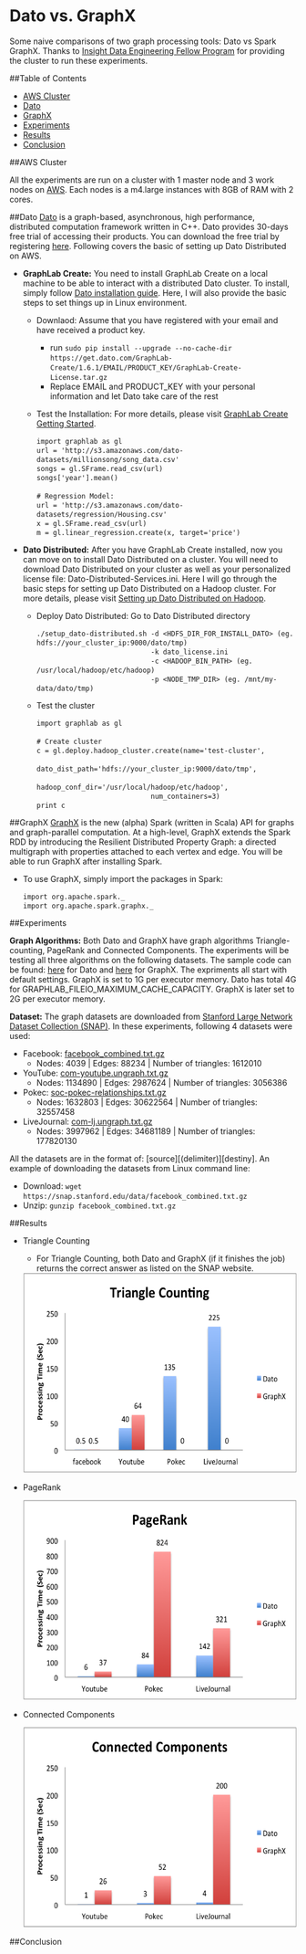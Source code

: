 # Dato vs. GraphX
Some naive comparisons of two graph processing tools: Dato vs Spark GraphX. 
Thanks to <a href= "http://insightdataengineering.com/" target="_blank">Insight Data Engineering Fellow Program</a> for providing the cluster to run these experiments.


##Table of Contents
- <a href= "https://github.com/keiraqz/dato-vs-graphx/blob/master/README.md#aws-cluster">AWS Cluster</a>
- <a href= "https://github.com/keiraqz/dato-vs-graphx/blob/master/README.md#dato">Dato</a>
- <a href= "https://github.com/keiraqz/dato-vs-graphx/blob/master/README.md#graphx">GraphX</a>
- <a href= "https://github.com/keiraqz/dato-vs-graphx/blob/master/README.md#experiments">Experiments</a>
- <a href= "https://github.com/keiraqz/dato-vs-graphx/blob/master/README.md#results">Results</a>
- <a href= "https://github.com/keiraqz/dato-vs-graphx/blob/master/README.md#conclusion">Conclusion</a>


##AWS Cluster

All the experiments are run on a cluster with 1 master node and 3 work nodes on <a href= "https://aws.amazon.com/" target="_blank">AWS</a>. Each nodes is a m4.large instances with 8GB of RAM with 2 cores. 


##Dato
<a href= "https://dato.com/" target="_blank">Dato</a> is a graph-based, asynchronous, high performance, distributed computation framework written in C++. Dato provides 30-days free trial of accessing their products. You can download the free trial by registering <a href= "https://dato.com/download/" target="_blank">here</a>.  Following covers the basic of setting up Dato Distributed on AWS.

- **GraphLab Create:** You need to install GraphLab Create on a local machine to be able to interact with a distributed Dato cluster. To install, simply follow <a href= "https://dato.com/download/install-graphlab-create.html" target="_blank">Dato installation guide</a>. Here, I will also provide the basic steps to set things up in Linux environment.
  - Downlaod: Assume that you have registered with your email and have received a product key.
    - run ```sudo pip install --upgrade --no-cache-dir https://get.dato.com/GraphLab-Create/1.6.1/EMAIL/PRODUCT_KEY/GraphLab-Create-License.tar.gz```
    - Replace EMAIL and PRODUCT_KEY with your personal information and let Dato take care of the rest
  - Test the Installation: For more details, please visit <a href= "https://dato.com/learn/userguide/install.html" target="_blank">GraphLab Create Getting Started</a>.

    ```{python}
    import graphlab as gl
    url = 'http://s3.amazonaws.com/dato-datasets/millionsong/song_data.csv'
    songs = gl.SFrame.read_csv(url)
    songs['year'].mean()
    
    # Regression Model:
    url = 'http://s3.amazonaws.com/dato-datasets/regression/Housing.csv'
    x = gl.SFrame.read_csv(url)
    m = gl.linear_regression.create(x, target='price')
    ```

- **Dato Distributed:** After you have GraphLab Create installed, now you can move on to install Dato Distributed on a cluster. You will need to download Dato Distributed on your cluster as well as your personalized license file: Dato-Distributed-Services.ini. Here I will go through the basic steps for setting up Dato Distributed on a Hadoop cluster. For more details, please visit <a href= "https://dato.com/learn/userguide/deployment/pipeline-hadoop-setup.html" target="_blank">Setting up Dato Distributed on Hadoop</a>.
  - Deploy Dato Distributed: Go to Dato Distributed directory

    ```{engine='sh'}
    ./setup_dato-distributed.sh -d <HDFS_DIR_FOR_INSTALL_DATO> (eg. hdfs://your_cluster_ip:9000/dato/tmp)
                                -k dato_license.ini 
                                -c <HADOOP_BIN_PATH> (eg. /usr/local/hadoop/etc/hadoop)
                                -p <NODE_TMP_DIR> (eg. /mnt/my-data/dato/tmp)
    ```
  - Test the cluster
    ```{python}
    import graphlab as gl

    # Create cluster
    c = gl.deploy.hadoop_cluster.create(name='test-cluster',
                                dato_dist_path='hdfs://your_cluster_ip:9000/dato/tmp',
                                hadoop_conf_dir='/usr/local/hadoop/etc/hadoop',
                                num_containers=3)
    print c
    ```

##GraphX
<a href= "https://spark.apache.org/docs/1.1.0/graphx-programming-guide.html" target="_blank">GraphX</a> is the new (alpha) Spark (written in Scala) API for graphs and graph-parallel computation. At a high-level, GraphX extends the Spark RDD by introducing the Resilient Distributed Property Graph: a directed multigraph with properties attached to each vertex and edge. You will be able to run GraphX after installing Spark.
- To use GraphX, simply import the packages in Spark: 
 
  ```{scala}
  import org.apache.spark._
  import org.apache.spark.graphx._
  ```

##Experiments

**Graph Algorithms:** Both Dato and GraphX have graph algorithms Triangle-counting, PageRank and Connected Components. The experiments will be testing all three algorithms on the following datasets. The sample code can be found: <a href= "https://github.com/keiraqz/dato-vs-graphx/blob/master/dato-dist.py" target="_blank">here</a> for Dato and <a href= "https://github.com/keiraqz/dato-vs-graphx/blob/master/graphx.scala" target="_blank">here</a> for GraphX. The expriments all start with default settings. GraphX is set to 1G per executor memory. Dato has total 4G for GRAPHLAB\_FILEIO\_MAXIMUM\_CACHE\_CAPACITY. GraphX is later set to 2G per executor memory.

**Dataset:**
The graph datasets are downloaded from <a href= "https://snap.stanford.edu/data/" target="_blank">Stanford Large Network Dataset Collection (SNAP)</a>. In these experiments, following 4 datasets were used:
- Facebook: <a href= "https://snap.stanford.edu/data/egonets-Facebook.html" target="_blank">facebook_combined.txt.gz</a>
  + Nodes: 4039 | Edges: 88234 | Number of triangles: 1612010
- YouTube: <a href= "https://snap.stanford.edu/data/com-Youtube.html" target="_blank">com-youtube.ungraph.txt.gz</a>
  + Nodes: 1134890 | Edges: 2987624 | Number of triangles: 3056386
- Pokec: <a href= "https://snap.stanford.edu/data/soc-pokec.html" target="_blank">soc-pokec-relationships.txt.gz</a>
  + Nodes: 1632803 | Edges: 30622564 | Number of triangles: 32557458
- LiveJournal: <a href= "https://snap.stanford.edu/data/com-LiveJournal.html" target="_blank">com-lj.ungraph.txt.gz</a>
  + Nodes: 3997962 | Edges: 34681189 | Number of triangles: 177820130

All the datasets are in the format of: [source][(delimiter)][destiny]. An example of downloading the datasets from Linux command line:
  - Download: ```wget https://snap.stanford.edu/data/facebook_combined.txt.gz```
  - Unzip: ```gunzip facebook_combined.txt.gz```


##Results
- Triangle Counting
  - For Triangle Counting, both Dato and GraphX (if it finishes the job) returns the correct answer as listed on the SNAP website.
  
  <img src="https://github.com/keiraqz/dato-vs-graphx/blob/master/img/tri.png" alt="alt text" width="600" height="350">

- PageRank
    
  <img src="https://github.com/keiraqz/dato-vs-graphx/blob/master/img/page.png" alt="alt text" width="600" height="350">

- Connected Components
    
  <img src="https://github.com/keiraqz/dato-vs-graphx/blob/master/img/cc.png" alt="alt text" width="600" height="350">


##Conclusion

